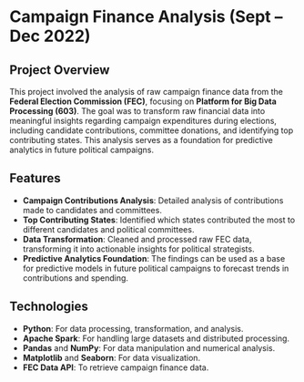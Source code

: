 # Campaign Finance Analysis (Sept – Dec 2022)

## Project Overview

This project involved the analysis of raw campaign finance data from the **Federal Election Commission (FEC)**, focusing on **Platform for Big Data Processing (603)**. The goal was to transform raw financial data into meaningful insights regarding campaign expenditures during elections, including candidate contributions, committee donations, and identifying top contributing states. This analysis serves as a foundation for predictive analytics in future political campaigns.

## Features

- **Campaign Contributions Analysis**: Detailed analysis of contributions made to candidates and committees.
- **Top Contributing States**: Identified which states contributed the most to different candidates and political committees.
- **Data Transformation**: Cleaned and processed raw FEC data, transforming it into actionable insights for political strategists.
- **Predictive Analytics Foundation**: The findings can be used as a base for predictive models in future political campaigns to forecast trends in contributions and spending.

## Technologies 

- **Python**: For data processing, transformation, and analysis.
- **Apache Spark**: For handling large datasets and distributed processing.
- **Pandas** and **NumPy**: For data manipulation and numerical analysis.
- **Matplotlib** and **Seaborn**: For data visualization.
- **FEC Data API**: To retrieve campaign finance data.


